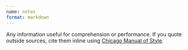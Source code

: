 ```yaml
---
name: notes
format: markdown
---
```

Any information useful for comprehension or performance. If you quote outside sources, cite them inline using <a href="https://www.chicagomanualofstyle.org/tools_citationguide/citation-guide-1.html" target="_blank">Chicago Manual of Style</a>.

```
